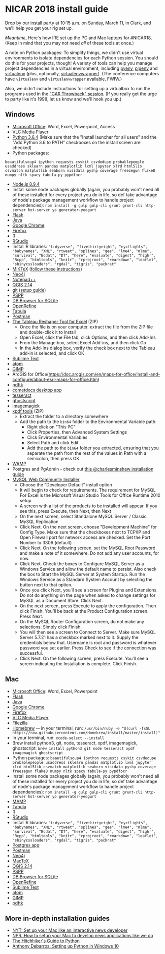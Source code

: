 # NICAR 2018 install guide

Drop by our [install party](https://www.ire.org/events-and-training/event/3189/3588/) at 10:15 a.m. on Sunday, March 11, in Clark, and we'll help you get your rig set up.

_Meantime_, Here's how IRE set up the PC and Mac laptops for #NICAR18. (Keep in mind that you may not need _all_ of these tools at once.)

A note on Python packages: To simplify things, we didn't use virtual environments to isolate dependencies for each Python session. You should do this for your projects, though! A variety of tools can help you manage project dependencies in a virtual environment, including [pyenv](https://github.com/pyenv/pyenv), [pipenv](https://pipenv.readthedocs.io/en/latest/) and [virtualenv](https://virtualenv.pypa.io/en/stable/) (plus, optionally, [virtualenvwrapper](https://virtualenvwrapper.readthedocs.io/en/latest/)). (The conference computers have `virtualenv` and `virtualenvwrapper` available, FWIW.)

Also, we didn't include instructions for setting up a virtualbox to run the programs used in the ["CAR Throwback" session](https://www.ire.org/events-and-training/event/3189/3666/). (If you really get the urge to party like it's 1998, let us know and we'll hook you up.)

## Windows

- [Microsoft Office](https://www.office.com/): Word, Excel, Powerpoint, Access
- [VLC Media Player](http://www.videolan.org/vlc/index.html)
- [Python 3.6.4](https://www.python.org/downloads/) (Make sure that the "Install launcher for all users" and the "Add Python 3.6 to PATH" checkboxes on the install screen are checked)
- Python packages:

```beautifulsoup4 ipython requests csvkit csvdedupe probablepeople usaddress sklearn pandas matplotlib lxml jupyter xlrd html5lib csvmatch matplotlib seaborn visidata pyshp coverage freezegun flake8 numpy nltk spacy tabula-py pypdfocr```

- [Node.js 8.9.4](https://nodejs.org/en/download/)
- Install some node packages globally (again, you probably won't need all of these installed for every project you do in life, so def take advantage of node's package management workflow to handle project dependencies): `npm install -g gulp gulp-cli grunt grunt-cli http-server hot-server yo generator-yeogurt`
- [Flash](https://get.adobe.com/flashplayer/)
- [Java](https://java.com/en/download/)
- [Google Chrome](https://www.google.com/chrome/browser/desktop/)
- [Firefox](https://www.mozilla.org/en-US/firefox/new/)
- [R](https://www.r-project.org/)
- [RStudio](https://www.rstudio.com/)
- Install R libraries: `"tidyverse", "fivethirtyeight", "nycflights", "babynames", "XML", "rtweet", "splines", "gee", "lme4", "nlme", "survival", "Ecdat", "DT", "here", "evaluate", "digest", "highr", "Rcpp", "htmltools", "knitr", "rprojroot", "rmarkdown", "leaflet", "shinycssloaders", "rgdal", "tigris", "packrat"`
- [MiKTeX](https://miktex.org/) ([follow these instructions](https://miktex.org/howto/install-miktex))
- [Neo4j](https://neo4j.com/)
- [Notepad++](https://notepad-plus-plus.org/)
- [QGIS 2.14](http://qgis.org)
- [git](https://gitforwindows.org/) ([setup guide](https://help.github.com/articles/set-up-git/))
- [PSPP](https://www.gnu.org/software/pspp/)
- [DB Browser for SQLite](http://sqlitebrowser.org/)
- [OpenRefine](http://openrefine.org/)
- [Tabula](http://tabula.technology/)
- [Postman](https://www.getpostman.com/)
- [The Tableau Reshaper Tool for Excel](https://community.tableau.com/servlet/JiveServlet/download/10394-2-178585/tableau_data_tool.zip) (ZIP)
    - Once the file is on your computer, extract the file from the ZIP file and double-click it to install
    - Open Excel, click the File tab, click Options, and then click Add-Ins
    - From the Manage box, select Excel Add-ins, and then click Go
    - In the Add-Ins dialog box, verify the check box next to the Tableau add-in is selected, and click OK
- [Sublime Text](https://sublimetext.com/)
- [atom](https://atom.io/)
- [GIMP](https://gimp.org/)
- ArcGIS for Office(https://doc.arcgis.com/en/maps-for-office/install-and-configure/about-esri-maps-for-office.htm)
- [pdftk](https://www.pdflabs.com/tools/pdftk-the-pdf-toolkit/)
- [cometdocs desktop app](https://www.cometdocs.com/)
- [tesseract](https://github.com/UB-Mannheim/tesseract/wiki)
- [ghostscript](https://www.ghostscript.com/)
- [imagemagick](http://imagemagick.org/script/index.php)
- [xpdf tools](https://xpdfreader-dl.s3.amazonaws.com/XpdfReader-win64-4.00.01.exe) (ZIP)
    - Extract the folder to a directory somewhere
    - Add the path to the `bin64` folder to the Environmental Variable path:
        - Right click on "This PC"
        - Click Properties, then Advanced System Settings
        - Click Environmental Variables
        - Select Path and click Edit
        - Add the path to the `bin64` folder you extracted, ensuring that you separate the path from the rest of the values in Path with a semicolon, then press OK
- [WAMP](http://www.wampserver.com/en/)
- Postgres and PgAdmin - check out [this @charlesminshew installation guide](https://www.dropbox.com/s/bdvs6gglfu6hopv/PostgresWindowsInstallation.pdf?dl=0)
- [MySQL Web Community Installer](https://dev.mysql.com/downloads/installer/)
    - Choose the "Developer Default" install option
    - It will begin to check for requirements. The requirement for MySQL For Excel is the Microsoft Visual Studio Tools for Office Runtime 2010 setup.
    - A screen with a list of the products to be installed will appear. If you see this, press Execute, then Next, then Next
    - On the next screen, select Standalone MySQL Server / Classic MySQL Replication
    - Click Next. On the next screen, choose "Development Machine" for Config Type. Make sure that the checkboxes next to TCP/IP and Open Firewall port for network access are checked. Set the Port Number to 3306 (default)
    - Click Next. On the following screen, set the MySQL Root Password and make a note of it somewhere. Do not add any user accounts, for now.
    - Click Next. Check the boxes to Configure MySQL Server as a Windows Service and allow the default name to persist. Also check the box to Start the MySQL Server at System Startup. Run the Windows Service as a Standard System Account by selecting the button next to that option.
    - Once you click Next, you'll see a screen for Plugins and Extensions. Do not do anything on the page when asked to change settings for MySQL as a Document Store. Click Next.
    - On the next screen, press Execute to apply the configuration. Then click Finish. You’ll be back at the Product Configuration screen. Press Next.
    - On the MySQL Router Configuration screen, do not make any selections. Simply click Finish.
    - You will then see a screen to Connect to Server. Make sure MySQL Server 5.7.21 has a checkbox marked next to it. Supply the credentials below that. Username is root and password is whatever password you set earlier. Press Check to see if the connection was successful. 
    - Click Next. On the following screen, press Execute. You'll see a screen indicating the Installation is complete. Click Finish.

## Mac

- [Microsoft Office](https://www.office.com/): Word, Excel, Powerpoint
- [Flash](https://get.adobe.com/flashplayer/)
- [Java](https://java.com/en/download/)
- [Google Chrome](https://www.google.com/chrome/browser/desktop/)
- [Firefox](https://www.mozilla.org/en-US/firefox/new/)
- [VLC Media Player](http://www.videolan.org/vlc/index.html)
- [Filezilla](https://filezilla-project.org/)
- [Homebrew](https://brew.sh/) -- in your terminal, run: `/usr/bin/ruby -e "$(curl -fsSL https://raw.githubusercontent.com/Homebrew/install/master/install)"`
- In your terminal, run: `xcode-select --install`
- Brew install python3, git, node, tesseract, xpdf, imagemagick, ghostscript: `brew install python3 git node tesseract xpdf imagemagick ghostscript`
- Python packages: `beautifulsoup4 ipython requests csvkit csvdedupe probablepeople usaddress sklearn pandas matplotlib lxml jupyter xlrd html5lib csvmatch matplotlib seaborn visidata pyshp coverage freezegun flake8 numpy nltk spacy tabula-py pypdfocr`
- Install some node packages globally (again, you probably won't need all of these installed for every project you do in life, so def take advantage of node's package management workflow to handle project dependencies): `npm install -g gulp gulp-cli grunt grunt-cli http-server hot-server yo generator-yeogurt`
- [MAMP](https://www.mamp.info/en/)
- [Tabula](http://tabula.technology/)
- [R](https://www.r-project.org/)
- [RStudio](https://www.rstudio.com/)
- Install R libraries: `"tidyverse", "fivethirtyeight", "nycflights", "babynames", "XML", "rtweet", "splines", "gee", "lme4", "nlme", "survival", "Ecdat", "DT", "here", "evaluate", "digest", "highr", "Rcpp", "htmltools", "knitr", "rprojroot", "rmarkdown", "leaflet", "shinycssloaders", "rgdal", "tigris", "packrat"`
- [Postgres app](http://postgresapp.com/)
- [Postman](https://www.getpostman.com/)
- [Neo4j](https://neo4j.com/)
- [MacTeX](http://www.tug.org/mactex/)
- [QGIS 2.14](http://qgis.org)
- [PSPP](https://www.gnu.org/software/pspp/)
- [DB Browser for SQLite](http://sqlitebrowser.org/)
- [OpenRefine](http://openrefine.org/)
- [Sublime Text](https://sublimetext.com/)
- [atom](https://atom.io/)
- [GIMP](https://gimp.org/)
- [pdftk](https://www.pdflabs.com/tools/pdftk-the-pdf-toolkit/)

## More in-depth installation guides

- [NYT: Set up your Mac like an interactive news developer](https://open.nytimes.com/set-up-your-mac-like-an-interactive-news-developer-bb8d2c4097e5)
- [NPR: How to setup your Mac to develop news applications like we do](http://blog.apps.npr.org/2013/06/06/how-to-setup-a-developers-environment.html)
- [The Hitchhiker's Guide to Python](http://docs.python-guide.org/en/latest/)
- [Anthony Debarros: Setting up Python in Windows 10](http://www.anthonydebarros.com/2015/08/16/setting-up-python-in-windows-10/)